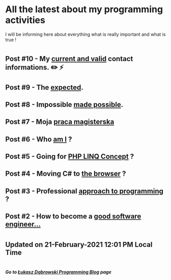 # All the latest about my programming activities

I will be informing here about everything what is really important and what is true !
#
#
## Post #10 - My [current and valid](posts/10.current_contact_info.md#these-are-my-valid-contact-informations "You are free to call me and talk to me !") contact informations.&nbsp;:pencil2:&nbsp;:zap:
## Post #9 - The [expected](posts/9.new_Microsoft_Edge.md#new-microsoft-edge-is-the-right-way-to-follow "This is the Microsoft thinking !").
## Post #8 - Impossible [made possible](posts/8.JavaScript_LINQ.md#impossible-made-possible "This is for You, My Love.").
## Post #7 - Moja [praca magisterska](posts/7.praca_magisterska_Kielce_2008.md#my-thesis---kielce-2008 "The beginning of my real adventure with programming.")
## Post #6 - Who [am I](posts/6.who_am_I.md#who-am-i-in-programming- "How to understand my person in the context of programming.") ?
## Post #5 - Going for [PHP LINQ Concept](posts/5.PHP_LINQ_Concept.md#linq-concept-in-php- "How do I personally think about implementing LINQ concept in PHP") ?
## Post #4 - Moving C# to [the browser](posts/4.backend_on_the_frontend.md#c-in-the-browser- "How do I personally think about TypeScript programming language !") ?
## Post #3 - Professional [approach to programming](posts/3.thinking_about_programming.md#thinking-about-programming "This is how I think about professional programming !") ?
## Post #2 - How to become a [good software engineer...](posts/2.how_to_become_software_engineer.md#developer-career "How to become the right software engineer in the future, not the false one !")
#
## Updated on 21-February-2021 12:01 PM Local Time
#
##### Go to [Łukasz Dąbrowski Programming Blog](/README.md#%C5%82ukasz-d%C4%85browski-programming-blog "The official blog of mine to say something about what IT matters to me !") page
